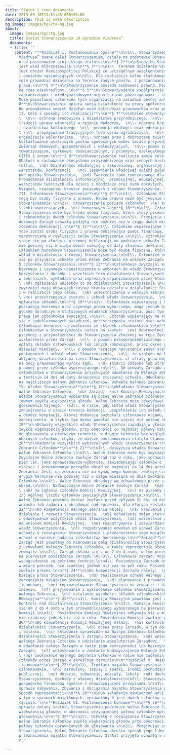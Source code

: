 ```yaml
---
title: Statut i inne dokumenty
date: 2019-09-10T13:51:25.000+06:00
description: this is meta description
bg_image: images/bg/cta-bg.jpg
about:
  image: images/bg/ctg.jpg
  title: Statut Stowarzyszenia „W ogrodzie Viadrusa”
  dokumenty:
  - title: ''
    content: "**Rozdział I. Postanowienia ogólne**\n\n1\\. Stowarzyszenie „W ogrodzie
      Viadrusa” zwane dalej Stowarzyszeniem, działa na podstawie Ustawy Prawo o stowarzyszeniach
      oraz postanowień niniejszego statutu.\n\n**§ 2**\n\nSiedzibą Stowarzyszenia
      jest wieś Oldrzyszowice.\n\n**§ 3**\n\n1\\. Terenem działania Stowarzyszenia
      jest obszar Rzeczpospolitej Polskiej ze szczególnym uwzględnieniem powiatu Brzeg
      i powiatów sąsiadujących.\n\n2\\. Dla realizacji celów statutowych Stowarzyszenie
      może prowadzić działania na terenie innych państw, z poszanowaniem tamtejszego
      prawa.\n\n**§ 4**\n\nStowarzyszenie posiada osobowość prawną. Powołane jest
      na czas nieokreślony. \n\n**§ 5**\n\nStowarzyszenie współpracuje z krajowymi,
      zagranicznymi i międzynarodowymi organizacjami pozarządowymi i innymi instytucjami.
      Może pozostawać członkiem tych organizacji na zasadach pełnej autonomii.\n\n**§
      6**\n\nStowarzyszenie opiera swoją działalność na pracy społecznej członków.
      Do prowadzenia swoich działań może zatrudniać pracowników oraz powoływać biura.\n\n**Rozdział
      II. Cele i sposoby ich realizacji**\n\n**§ 7**\n\nCelem stowarzyszenia jest
      \  \n\\- ochrona środowiska i dziedzictwa przyrodniczego,  \n\\- przywrócenie
      tradycji uprawy winorośli w rejonie Nadodrza,  \n\\- ochrona krajobrazu naturalnego
      i dziedzictwa kulturowego  \n\\- promocja ekologii oraz edukacja ekologiczna,
      \ \n\\- propagowanie tradycyjnych form upraw ogrodniczych,  \n\\- promocja i
      organizacja wolontariatu,  \n\\- ochrona praw i dobrostanu zwierząt,  \n\\-
      kształtowanie właściwych postaw społecznych wobec świata przyrody, w tym wobec
      zwierząt domowych, gospodarskich i wolnożyjących,  \n\\- pomoc zwierzętom domowym,
      towarzyszącym, cyrkowym, doświadczalnym, z przemytu, nielegalnego handlu, gatunkom
      CITES i innym.\n\n**§ 8**\n\nStowarzyszenie realizuje swoje cele poprzez:\n\na)
      Dbałość o zachowanie ekosystemu przyrodniczego oraz cennych historycznie kultywarów
      roślin,  \nb) Działalność edukacyjną i szkoleniową, organizację spotkań, wykładów,
      warsztatów, konferencji.  \nc) Zapewnienie właściwej opieki zwierzętom pozostającym
      pod opieką Stowarzyszenia,  \nd) Tworzenie tomu tymczasowego dla zwierząt,  \ne)
      Prowadzenie działalności informacyjnej, promocyjnej, edukacyjnej,  \nf) Organizowanie
      warsztatów twórczych dla dzieci i młodzieży oraz osób dorosłych,  \ng) Wydawanie
      książek, czasopism, broszur związanych z celami Stowarzyszenia. \n\n**Rozdział
      III. Członkowie Stowarzyszenia**\n\n**§ 9**\n\n1\\. Członkami Stowarzyszenia
      mogą być osoby fizyczne i prawne. Osoba prawna może być jedynie członkiem wspierającym
      Stowarzyszenia.\n\n2\\. Stowarzyszenie posiada członków:  \na) zwyczajnych,
      \ \nb) wspierających,  \nc) honorowych.\n\n**§ 10**\n\n1\\. Członkiem zwyczajnym
      Stowarzyszenia może być każda osoba fizyczna, która złoży pisemną deklarację
      i rekomendację dwóch członków Stowarzyszenia.\n\n2\\. Przyjęcia nowych członków
      dokonuje Zarząd uchwałą podjętą nie później niż w ciągu dwóch miesięcy od daty
      złożenia deklaracji.\n\n**§ 11**\n\n1\\. Członkiem wspierającym Stowarzyszenia
      może zostać osoba fizyczna i prawna deklarująca pomoc finansową, rzeczową lub
      merytoryczną w realizacji celów Stowarzyszenia.\n\n2\\. Członkiem wspierającym
      staje się po złożeniu pisemnej deklaracji na podstawie uchwały Zarządu podjętej
      nie później niż w ciągu dwóch miesięcy od daty złożenia deklaracji.\n\n**§ 12**\n\n1\\.
      Członkiem honorowym Stowarzyszenia może być osoba fizyczna, która wniosła wybitny
      wkład w działalność i rozwój Stowarzyszenia.\n\n2\\. Członkiem honorowym staje
      się po przyjęciu uchwały przez Walne Zebranie na wniosek Zarządu albo co najmniej
      5 członków Stowarzyszenia.\n\n**§ 13**\n\nCzłonkowie zwyczajni mają prawo do:\n\na)
      biernego i czynnego uczestniczenia w wyborach do władz Stowarzyszenia,  \nb)
      korzystania z dorobku i wszelkich form działalności Stowarzyszenia,  \nc) udziału
      w zebraniach, wykładach oraz imprezach organizowanych przez Stowarzyszenie,
      \ \nd) zgłaszania wniosków co do działalności Stowarzyszenia.\n\n**§ 14**\n\nCzłonkowie
      zwyczajni mają obowiązek:\n\na) brania udziału w działalności Stowarzyszenia
      i w realizacji jego celów,  \nb) uczestniczenia w walnych zebraniach członków,
      \ \nc) przestrzegania statutu i uchwał władz Stowarzyszenia,  \nd) regularnego
      opłacania składek.\n\n**§ 15**\n\n1\\. Członkowie wspierający i honorowi nie
      posiadają biernego oraz czynnego prawa wyborczego, mogą jednak brać udział z
      głosem doradczym w statutowych władzach Stowarzyszenia, poza tym posiadają takie
      prawa jak członkowie zwyczajni.\n\n2\\. Członek wspierający ma obowiązek wywiązywania
      się z zadeklarowanych świadczeń, przestrzegania statutu oraz uchwał władz Stowarzyszenia.\n\n3\\.
      Członkowie honorowi są zwolnieni ze składek członkowskich.\n\n**§ 16**\n\n1\\.
      Członkostwo w Stowarzyszeniu ustaje na skutek:  \na) dobrowolnej rezygnacji
      pisemnej z przynależności do Stowarzyszenia złożonej na ręce Zarządu,  \nb)
      wykluczenia przez Zarząd:  \n\\- z powodu nieusprawiedliwionego zalegania z
      opłatą składek członkowskich lub innych zobowiązań, przez okres przekraczający
      dziewięć miesięcy,  \n\\- z powodu rażącego naruszenia zasad statutowych, nieprzestrzegania
      postanowień i uchwał władz Stowarzyszenia,  \n\\- ze względu na brak przejawów
      aktywnej działalności na rzecz Stowarzyszenia. c) utraty praw obywatelskich
      na mocy prawomocnego wyroku sądu,  \nd) śmierci członka lub utraty osobowości
      prawnej przez członka wspierającego.\n\n2\\. Od uchwały Zarządu w sprawie pozbawienia
      członkostwa w Stowarzyszeniu przysługuje odwołanie do Walnego Zebrania Członków
      w terminie 14 dni od daty doręczenia stosownej uchwały. Odwołanie jest rozpatrywane
      na najbliższym Walnym Zebraniu Członków. Uchwała Walnego Zebrania jest ostateczna.\n\n**Rozdział
      IV. Władze Stowarzyszenia**\n\n**§ 17**\n\nWładzami Stowarzyszenia są:  \na)
      Walne Zebranie Członków,  \nb) Zarząd,  \nc) Komisja Rewizyjna.\n\n**§ 18**\n\n1\\.
      Władze Stowarzyszenia wybierane są przez Walne Zebranie Członków w głosowaniu
      jawnym zwykłą większością głosów. Walne Zebranie może zdecydować o przeprowadzeniu
      głosowania tajnego.  \n2\\. W razie, gdy skład władz Stowarzyszenia ulegnie
      zmniejszeniu w czasie trwania kadencji, uzupełnienie ich składu może nastąpić
      w drodze kooptacji, której dokonują pozostali członkowie organu, który uległ
      zmniejszeniu. W trybie tym można powołać nie więcej niż połowę składu organu.\n\n**§
      19**\n\nUchwały wszystkich władz Stowarzyszenia zapadają w głosowaniu jawnym
      zwykłą większością głosów, przy obecności co najmniej połowy członków uprawnionych
      do głosowania w pierwszym terminie, w drugim terminie bez względu na liczbę
      obecnych członków, chyba, że dalsze postanowienia statutu stanowią inaczej.\n\n**§
      20**\n\nKadencja wszystkich wybieralnych władz Stowarzyszenia trwa 5 lat.\n\n**Walne
      Zebranie Członków**\n\n**§ 21**\n\n1\\. Najwyższą władzą Stowarzyszenia jest
      Walne Zebranie Członków.\n\n2\\. Walne Zebranie może być zwyczajne i nadzwyczajne.\n\n3\\.
      Zwyczajne Walne Zebrania zwołuje Zarząd raz w roku, jako sprawozdawcze, i co
      pięć lat, jako sprawozdawczo-wyborcze, zawiadamiając członków o jego terminie,
      miejscu i proponowanym porządku obrad co najmniej na 14 dni przed terminem Walnego
      Zebrania. Jeśli na zebraniu nie ma wymaganego kworum, zwołuje się zebranie w
      drugim terminie nie później niż w ciągu miesiąca od dnia zwołania Walnego Zebrania
      Członków.\n\n4\\. Walne Zebranie obraduje wg uchwalonego przez siebie regulaminu
      obrad.\n\n5\\. Nadzwyczajne Walne Zebranie zwołuje Zarząd:  \na) z własnej inicjatywy,
      \ \nb) na żądanie członków Komisji Rewizyjnej,  \nc) na pisemny wniosek co najmniej
      1/3 ogólnej liczby członków zwyczajnych Stowarzyszenia.\n\n6\\. Nadzwyczajne
      Walne Zebranie powinno zostać zwołane przed upływem 21 dni od daty zgłoszenia
      wniosku lub żądania i obradować nad sprawami, dla których zostało zwołane\n\n**§
      22**\n\nDo kompetencji Walnego Zebrania należy:  \na) kreślenie głównych kierunków
      działania i rozwoju Stowarzyszenia,  \nb) uchwalanie zmian statutu,  \nc) wybór
      i odwoływanie wszystkich władz Stowarzyszenia,  \nd) udzielanie Zarządowi absolutorium
      na wniosek Komisji Rewizyjnej,  \ne) rozpatrywanie i zatwierdzanie sprawozdań
      władz Stowarzyszenia,  \nf) rozpatrywanie odwołań od uchwał Zarządu,  \ng) podejmowanie
      uchwały o rozwiązaniu Stowarzyszenia i przeznaczeniu jego majątku,  \nh) podejmowanie
      uchwał w sprawie nadania członkostwa honorowego.\n\n**Zarząd**\n\n**§ 23**\n\n1\\.
      Zarząd jest powołany do kierowania całą działalnością Stowarzyszenia zgodnie
      z uchwałami Walnego Zebrania Członków, a także reprezentuje Stowarzyszenie na
      zewnątrz.\n\n2\\. Zarząd składa się z od 2 do 4 osób, w tym prezesa wybieranego
      na pierwszym posiedzeniu zarządu.\n\n3\\. Członkowie zarządu mogą otrzymywać
      wynagrodzenie za pełnione funkcje.\n\n4\\. Posiedzenia Zarządu odbywają się
      w miarę potrzeb, nie rzadziej jednak niż raz na pół roku. Posiedzenia Zarządu
      zwołuje prezes.\n\n**§ 24**\n\nDo kompetencji Zarządu należy:  \na) kierowanie
      bieżącą pracą Stowarzyszenia,  \nb) realizowanie uchwał Walnego Zebrania,  \nc)
      zarządzanie majątkiem Stowarzyszenia,  \nd) planowanie i prowadzenie gospodarki
      finansowej,  \ne) reprezentowanie Stowarzyszenia na zewnątrz i działanie w jego
      imieniu,  \nf) przyjmowanie i wykluczanie członków Stowarzyszenia,  \ng) zwoływanie
      Walnego Zebrania,  \nh) ustalanie wysokości składek członkowskich.\n\n**Komisja
      Rewizyjna**\n\n**§ 25**\n\n1\\. Komisja Rewizyjna powołana jest do sprawowania
      kontroli nad działalnością Stowarzyszenia.\n\n2\\. Komisja Rewizyjna składa
      się od 2 do 4 osób w tym przewodniczącego wybieranego na pierwszym posiedzeniu
      komisji.\n\n3\\. Posiedzenia Komisji Rewizyjnej odbywają się w miarę potrzeb,
      nie rzadziej jednak niż raz w roku. Posiedzenia Komisji zwołuje przewodniczący.\n\n**§
      26**\n\nDo kompetencji Komisji Rewizyjnej należy:  \na) kontrola całokształtu
      działalności Stowarzyszenia,  \nb) ocena pracy Zarządu, w tym corocznych sprawozdań
      i bilansu,  \nc) składanie sprawozdań na Walnym Zebraniu Członków wraz z oceną
      działalności Stowarzyszenia i Zarządu Stowarzyszenia,  \nd) wnioskowanie do
      Walnego Zebrania Członków o udzielanie absolutorium Zarządowi,  \ne) wnioskowanie
      o odwołanie całego Zarządu w razie jego bezczynności lub bezczynnego członka
      Zarządu,  \nf) wnioskowanie o zwołanie Nadzwyczajnego Walnego Zebrania Członków.
      \ \ng) zwoływanie Walnego Zebrania Członków w razie nie zwołania Walnego Zebrania
      Członków przez Zarząd w określnym terminie\n\n**Rozdział V. Majątek i gospodarka
      finansowa**\n\n**§ 27**\n\n1\\. Źródłami majątku Stowarzyszenia są:  \na) składki
      członkowskie,  \nb) darowizny, zapisy i spadki, środki pochodzące z ofiarności
      publicznej,  \nc) dotacje, subwencje, udziały, lokaty  \nd) dochody z majątku
      Stowarzyszenia, dochody z własnej działalności\n\n2\\. Stowarzyszenie prowadzi
      gospodarkę finansową zgodnie z obowiązującymi przepisami.\n\n3\\. Decyzje w
      sprawie nabywania, zbywania i obciążania majątku Stowarzyszenia podejmuje Zarząd.
      Sposób reprezentacji\n\n**§ 28**\n\nDo składania oświadczeń woli w imieniu Stowarzyszenia,
      w tym w sprawach majątkowych, uprawnionych jest dwóch członków zarządu działających
      łącznie. \n\n**Rozdział VI. Postanowienia końcowe**\n\n**§ 29**\n\nUchwałę w
      sprawie zmiany statutu Stowarzyszenia podejmuje Walne Zebranie Członków zwykłą
      większością głosów, w obecności przynajmniej połowy członków uprawnionych do
      głosowania.\n\n**§ 30**\n\n1\\. Uchwałę o rozwiązaniu Stowarzyszenia podejmuje
      Walne Zebranie Członków zwykłą większością głosów przy obecności co najmniej
      połowy członków uprawnionych do głosowania.\n\n2\\. Podejmując uchwałę o rozwiązaniu
      Stowarzyszenia, Walne Zebranie Członków określa sposób jego likwidacji oraz
      przeznaczenia majątku Stowarzyszenia. Statut przyjęto uchwałą w dniu 12.12.2017
      r."

---
```

